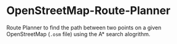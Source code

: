 # OpenStreetMap-Route-Planner
Route Planner to find the path between two points on a given OpenStreetMap (`.osm` file) using the A* search alogrithm.
